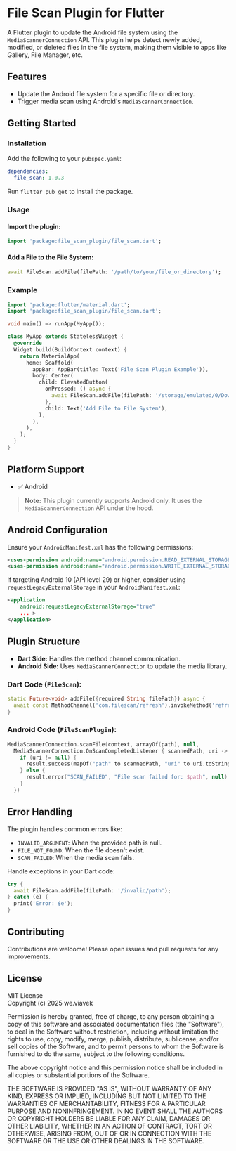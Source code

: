 # File Scan Plugin for Flutter

A Flutter plugin to update the Android file system using the `MediaScannerConnection` API. This plugin helps detect newly added, modified, or deleted files in the file system, making them visible to apps like Gallery, File Manager, etc.

## Features

- Update the Android file system for a specific file or directory.
- Trigger media scan using Android's `MediaScannerConnection`.

## Getting Started

### Installation

Add the following to your `pubspec.yaml`:

```yaml
dependencies:
  file_scan: 1.0.3
```

Run `flutter pub get` to install the package.

### Usage

#### Import the plugin:

```dart
import 'package:file_scan_plugin/file_scan.dart';
```

#### Add a File to the File System:

```dart
await FileScan.addFile(filePath: '/path/to/your/file_or_directory');
```

### Example

```dart
import 'package:flutter/material.dart';
import 'package:file_scan_plugin/file_scan.dart';

void main() => runApp(MyApp());

class MyApp extends StatelessWidget {
  @override
  Widget build(BuildContext context) {
    return MaterialApp(
      home: Scaffold(
        appBar: AppBar(title: Text('File Scan Plugin Example')),
        body: Center(
          child: ElevatedButton(
            onPressed: () async {
              await FileScan.addFile(filePath: '/storage/emulated/0/Download/sample.jpg');
            },
            child: Text('Add File to File System'),
          ),
        ),
      ),
    );
  }
}
```

## Platform Support

- ✅ Android

> **Note:** This plugin currently supports Android only. It uses the `MediaScannerConnection` API under the hood.

## Android Configuration

Ensure your `AndroidManifest.xml` has the following permissions:

```xml
<uses-permission android:name="android.permission.READ_EXTERNAL_STORAGE" />
<uses-permission android:name="android.permission.WRITE_EXTERNAL_STORAGE" />
```

If targeting Android 10 (API level 29) or higher, consider using `requestLegacyExternalStorage` in your `AndroidManifest.xml`:

```xml
<application
    android:requestLegacyExternalStorage="true"
    ... >
</application>
```

## Plugin Structure

- **Dart Side:** Handles the method channel communication.
- **Android Side:** Uses `MediaScannerConnection` to update the media library.

### Dart Code (`FileScan`):

```dart
static Future<void> addFile({required String filePath}) async {
  await const MethodChannel('com.filescan/refresh').invokeMethod('refresh', {'path': filePath});
}
```

### Android Code (`FileScanPlugin`):

```kotlin
MediaScannerConnection.scanFile(context, arrayOf(path), null,
  MediaScannerConnection.OnScanCompletedListener { scannedPath, uri ->
    if (uri != null) {
      result.success(mapOf("path" to scannedPath, "uri" to uri.toString()))
    } else {
      result.error("SCAN_FAILED", "File scan failed for: $path", null)
    }
  })
```

## Error Handling

The plugin handles common errors like:

- `INVALID_ARGUMENT`: When the provided path is null.
- `FILE_NOT_FOUND`: When the file doesn't exist.
- `SCAN_FAILED`: When the media scan fails.

Handle exceptions in your Dart code:

```dart
try {
  await FileScan.addFile(filePath: '/invalid/path');
} catch (e) {
  print('Error: $e');
}
```

## Contributing

Contributions are welcome! Please open issues and pull requests for any improvements.

## License

MIT License  
Copyright (c) 2025 we.viavek

Permission is hereby granted, free of charge, to any person obtaining a copy
of this software and associated documentation files (the "Software"), to deal
in the Software without restriction, including without limitation the rights
to use, copy, modify, merge, publish, distribute, sublicense, and/or sell
copies of the Software, and to permit persons to whom the Software is furnished
to do the same, subject to the following conditions.

The above copyright notice and this permission notice shall be included in all
copies or substantial portions of the Software.

THE SOFTWARE IS PROVIDED "AS IS", WITHOUT WARRANTY OF ANY KIND, EXPRESS OR
IMPLIED, INCLUDING BUT NOT LIMITED TO THE WARRANTIES OF MERCHANTABILITY,
FITNESS FOR A PARTICULAR PURPOSE AND NONINFRINGEMENT. IN NO EVENT SHALL THE
AUTHORS OR COPYRIGHT HOLDERS BE LIABLE FOR ANY CLAIM, DAMAGES OR OTHER
LIABILITY, WHETHER IN AN ACTION OF CONTRACT, TORT OR OTHERWISE, ARISING FROM,
OUT OF OR IN CONNECTION WITH THE SOFTWARE OR THE USE OR OTHER DEALINGS IN THE
SOFTWARE.

